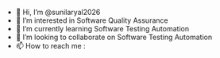 - 👋 Hi, I’m @sunilaryal2026
- 👀 I’m interested in Software Quality Assurance
- 🌱 I’m currently learning Software Testing Automation
- 💞️ I’m looking to collaborate on Software Testing Automation
- 📫 How to reach me : 

<!---
sunilaryal2026/sunilaryal2026 is a ✨ special ✨ repository because its `README.md` (this file) appears on your GitHub profile.
You can click the Preview link to take a look at your changes.
--->
